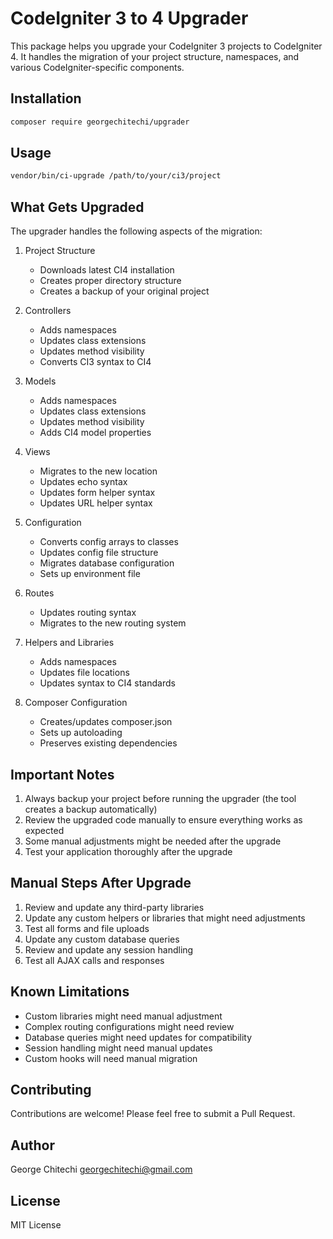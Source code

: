 # CodeIgniter 3 to 4 Upgrader

This package helps you upgrade your CodeIgniter 3 projects to CodeIgniter 4. It handles the migration of your project structure, namespaces, and various CodeIgniter-specific components.

## Installation

```bash
composer require georgechitechi/upgrader
```

## Usage

```bash
vendor/bin/ci-upgrade /path/to/your/ci3/project
```

## What Gets Upgraded

The upgrader handles the following aspects of the migration:

1. Project Structure
   - Downloads latest CI4 installation
   - Creates proper directory structure
   - Creates a backup of your original project

2. Controllers
   - Adds namespaces
   - Updates class extensions
   - Updates method visibility
   - Converts CI3 syntax to CI4

3. Models
   - Adds namespaces
   - Updates class extensions
   - Updates method visibility
   - Adds CI4 model properties

4. Views
   - Migrates to the new location
   - Updates echo syntax
   - Updates form helper syntax
   - Updates URL helper syntax

5. Configuration
   - Converts config arrays to classes
   - Updates config file structure
   - Migrates database configuration
   - Sets up environment file

6. Routes
   - Updates routing syntax
   - Migrates to the new routing system

7. Helpers and Libraries
   - Adds namespaces
   - Updates file locations
   - Updates syntax to CI4 standards

8. Composer Configuration
   - Creates/updates composer.json
   - Sets up autoloading
   - Preserves existing dependencies

## Important Notes

1. Always backup your project before running the upgrader (the tool creates a backup automatically)
2. Review the upgraded code manually to ensure everything works as expected
3. Some manual adjustments might be needed after the upgrade
4. Test your application thoroughly after the upgrade

## Manual Steps After Upgrade

1. Review and update any third-party libraries
2. Update any custom helpers or libraries that might need adjustments
3. Test all forms and file uploads
4. Update any custom database queries
5. Review and update any session handling
6. Test all AJAX calls and responses

## Known Limitations

- Custom libraries might need manual adjustment
- Complex routing configurations might need review
- Database queries might need updates for compatibility
- Session handling might need manual updates
- Custom hooks will need manual migration

## Contributing

Contributions are welcome! Please feel free to submit a Pull Request.

## Author

George Chitechi <georgechitechi@gmail.com>

## License

MIT License 